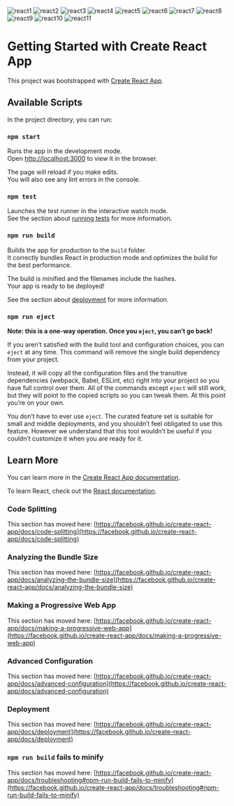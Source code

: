 ![react1](https://user-images.githubusercontent.com/85819910/138032993-63ec0a8c-e756-495d-84be-ac085d0aca3f.jpg)
![react2](https://user-images.githubusercontent.com/85819910/138032615-fc2ccb2b-934b-4af2-b9cc-bc38e3a7a02c.jpg)
![react3](https://user-images.githubusercontent.com/85819910/138032657-f9753ebb-91ca-4797-adad-7b98f233319e.jpg)
![react4](https://user-images.githubusercontent.com/85819910/138032676-29b8f2df-311e-4d03-9d24-2e07e4ad29a0.jpg)
![react5](https://user-images.githubusercontent.com/85819910/138032711-2bd36c0d-5a9c-4699-9995-be0b013f2377.jpg)
![react6](https://user-images.githubusercontent.com/85819910/138032730-dc00051b-d081-4cd2-a853-a2bab25c6931.jpg)
![react7](https://user-images.githubusercontent.com/85819910/138032745-ae004b4f-ecb3-4578-8321-fbb75ebabe9a.jpg)
![react8](https://user-images.githubusercontent.com/85819910/138032869-2f527301-7c8f-49a0-beb8-fade2be0376b.jpg)
![react9](https://user-images.githubusercontent.com/85819910/138032776-59ec4f54-b2fa-4907-b1d7-b37440a4cfc9.jpg)
![react10](https://user-images.githubusercontent.com/85819910/138032898-a8937afb-8a5f-4c71-95a4-5721435499e5.jpg)
![react11](https://user-images.githubusercontent.com/85819910/138032917-38f92ff7-5a8f-46fe-b523-1e12dd8e6356.jpg)

# Getting Started with Create React App

This project was bootstrapped with [Create React App](https://github.com/facebook/create-react-app).

## Available Scripts

In the project directory, you can run:

### `npm start`

Runs the app in the development mode.\
Open [http://localhost:3000](http://localhost:3000) to view it in the browser.

The page will reload if you make edits.\
You will also see any lint errors in the console.

### `npm test`

Launches the test runner in the interactive watch mode.\
See the section about [running tests](https://facebook.github.io/create-react-app/docs/running-tests) for more information.

### `npm run build`

Builds the app for production to the `build` folder.\
It correctly bundles React in production mode and optimizes the build for the best performance.

The build is minified and the filenames include the hashes.\
Your app is ready to be deployed!

See the section about [deployment](https://facebook.github.io/create-react-app/docs/deployment) for more information.

### `npm run eject`

**Note: this is a one-way operation. Once you `eject`, you can’t go back!**

If you aren’t satisfied with the build tool and configuration choices, you can `eject` at any time. This command will remove the single build dependency from your project.

Instead, it will copy all the configuration files and the transitive dependencies (webpack, Babel, ESLint, etc) right into your project so you have full control over them. All of the commands except `eject` will still work, but they will point to the copied scripts so you can tweak them. At this point you’re on your own.

You don’t have to ever use `eject`. The curated feature set is suitable for small and middle deployments, and you shouldn’t feel obligated to use this feature. However we understand that this tool wouldn’t be useful if you couldn’t customize it when you are ready for it.

## Learn More

You can learn more in the [Create React App documentation](https://facebook.github.io/create-react-app/docs/getting-started).

To learn React, check out the [React documentation](https://reactjs.org/).

### Code Splitting

This section has moved here: [https://facebook.github.io/create-react-app/docs/code-splitting](https://facebook.github.io/create-react-app/docs/code-splitting)

### Analyzing the Bundle Size

This section has moved here: [https://facebook.github.io/create-react-app/docs/analyzing-the-bundle-size](https://facebook.github.io/create-react-app/docs/analyzing-the-bundle-size)

### Making a Progressive Web App

This section has moved here: [https://facebook.github.io/create-react-app/docs/making-a-progressive-web-app](https://facebook.github.io/create-react-app/docs/making-a-progressive-web-app)

### Advanced Configuration

This section has moved here: [https://facebook.github.io/create-react-app/docs/advanced-configuration](https://facebook.github.io/create-react-app/docs/advanced-configuration)

### Deployment

This section has moved here: [https://facebook.github.io/create-react-app/docs/deployment](https://facebook.github.io/create-react-app/docs/deployment)

### `npm run build` fails to minify

This section has moved here: [https://facebook.github.io/create-react-app/docs/troubleshooting#npm-run-build-fails-to-minify](https://facebook.github.io/create-react-app/docs/troubleshooting#npm-run-build-fails-to-minify)
